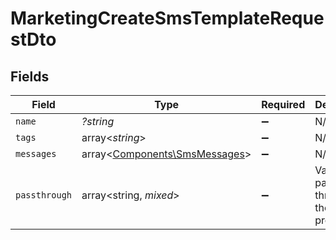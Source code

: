 # MarketingCreateSmsTemplateRequestDto


## Fields

| Field                                                                   | Type                                                                    | Required                                                                | Description                                                             | Example                                                                 |
| ----------------------------------------------------------------------- | ----------------------------------------------------------------------- | ----------------------------------------------------------------------- | ----------------------------------------------------------------------- | ----------------------------------------------------------------------- |
| `name`                                                                  | *?string*                                                               | :heavy_minus_sign:                                                      | N/A                                                                     |                                                                         |
| `tags`                                                                  | array<*string*>                                                         | :heavy_minus_sign:                                                      | N/A                                                                     |                                                                         |
| `messages`                                                              | array<[Components\SmsMessages](../../Models/Components/SmsMessages.md)> | :heavy_minus_sign:                                                      | N/A                                                                     |                                                                         |
| `passthrough`                                                           | array<string, *mixed*>                                                  | :heavy_minus_sign:                                                      | Value to pass through to the provider                                   | {<br/>"other_known_names": "John Doe"<br/>}                             |